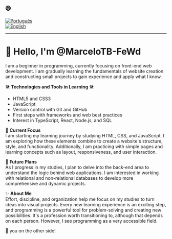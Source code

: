 ## 🌐
[![Português](https://img.shields.io/badge/-Português-green)](README.md)  
[![English](https://img.shields.io/badge/-English-blue)](README_en.md)

---
# 👋 Hello, I'm @MarceloTB-FeWd

I am a beginner in programming, currently focusing on front-end web development. 
I am gradually learning the fundamentals of website creation and constructing small projects to gain experience and apply what I know.

🛠️ **Technologies and Tools in Learning** 🛠️  
- HTML5 and CSS3  
- JavaScript  
- Version control with Git and GitHub  
- First steps with frameworks and web best practices  
- Interest in TypeScript, React, Node.js, and SQL  

🌱 **Current Focus**  
I am starting my learning journey by studying HTML, CSS, and JavaScript. I am exploring how these elements combine to create a website's structure, style, and functionality. 
Additionally, I am practicing with simple pages and learning concepts such as layout, responsiveness, and user interaction.

🎯 **Future Plans**  
As I progress in my studies, I plan to delve into the back-end area to understand the logic behind web applications. 
I am interested in working with relational and non-relational databases to develop more comprehensive and dynamic projects.

✨ **About Me**  
Effort, discipline, and organization help me focus on my studies to turn ideas into visual projects. Every new learning experience is an exciting step, and programming 
is a powerful tool for problem-solving and creating new possibilities. It's a profession worth transitioning to, although that depends on each person. However, I see programming as a very accessible field.

👀 you on the other side!
